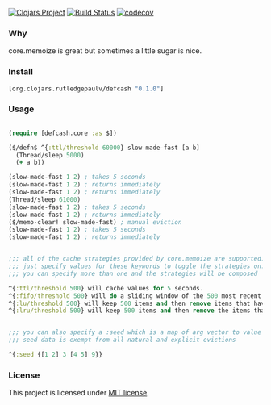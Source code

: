 [![Clojars Project](https://img.shields.io/clojars/v/org.clojars.rutledgepaulv/defcash.svg)](https://clojars.org/org.clojars.rutledgepaulv/defcash)
[![Build Status](https://travis-ci.com/RutledgePaulV/defcash.svg?branch=master)](https://travis-ci.com/RutledgePaulV/defcash)
[![codecov](https://codecov.io/gh/RutledgePaulV/defcash/branch/master/graph/badge.svg)](https://codecov.io/gh/RutledgePaulV/defcash)

### Why

core.memoize is great but sometimes a little sugar is nice. 


### Install

```clojure
[org.clojars.rutledgepaulv/defcash "0.1.0"]
```


### Usage

```clojure 

(require [defcash.core :as $])

($/defn$ ^{:ttl/threshold 60000} slow-made-fast [a b]
  (Thread/sleep 5000)
  (+ a b))

(slow-made-fast 1 2) ; takes 5 seconds
(slow-made-fast 1 2) ; returns immediately
(slow-made-fast 1 2) ; returns immediately
(Thread/sleep 61000)
(slow-made-fast 1 2) ; takes 5 seconds
(slow-made-fast 1 2) ; returns immediately
($/memo-clear! slow-made-fast) ; manual eviction
(slow-made-fast 1 2) ; takes 5 seconds
(slow-made-fast 1 2) ; returns immediately


;;; all of the cache strategies provided by core.memoize are supported.
;;; just specify values for these keywords to toggle the strategies on.
;;; you can specify more than one and the strategies will be composed

^{:ttl/threshold 500} will cache values for 5 seconds.
^{:fifo/threshold 500} will do a sliding window of the 500 most recent invocations.
^{:lu/threshold 500} will keep 500 items and then remove items that have been accessed the least number of times.
^{:lru/threshold 500} will keep 500 items and then remove the items that have been around the longest without use.


;;; you can also specify a :seed which is a map of arg vector to value
;;; seed data is exempt from all natural and explicit evictions

^{:seed {[1 2] 3 [4 5] 9}}

```

### License
This project is licensed under [MIT license](http://opensource.org/licenses/MIT).


